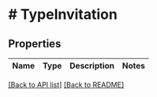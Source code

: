 # # TypeInvitation

## Properties

Name | Type | Description | Notes
------------ | ------------- | ------------- | -------------

[[Back to API list]](../../README.md#endpoints) [[Back to README]](../../README.md)
